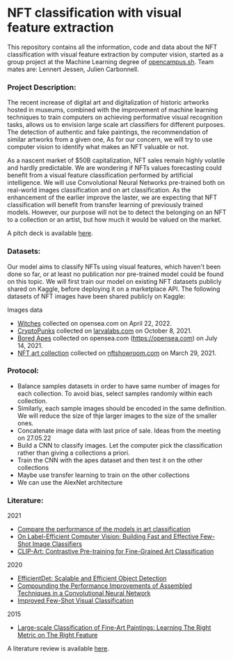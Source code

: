 # NFT classification with visual feature extraction
This repository contains all the information, code and data about the NFT classification with visual feature extraction by computer vision, started as a group project at the Machine Learning degree of [opencampus.sh](https://opencampus.sh). Team mates are: Lennert Jessen, Julien Carbonnell.

### Project Description:
The recent increase of digital art and digitalization of historic artworks hosted in museums, combined with the improvement of machine learning techniques to train computers on achieving performative visual recognition tasks, allows us to envision large scale art classifiers for different purposes. The detection of authentic and fake paintings, the recommendation of similar artworks from a given one, As for our concern, we will try to use computer vision to identify what makes an NFT valuable or not. 

As a nascent market of $50B capitalization, NFT sales remain highly volatile and hardly predictable. We are wondering if NFTs values forecasting could benefit from a visual feature classification performed by artificial intelligence. We will use Convolutional Neural Networks pre-trained both on real-world images classification and on art classification. As the enhancement of the earlier improve the laster, we are expecting that NFT classification will benefit from transfer learning of previously trained models. However, our purpose will not be to detect the belonging on an NFT to a collection or an artist, but how much it would be valued on the market. 

A pitch deck is available [here](https://docs.google.com/presentation/d/1K-IZk7SBP9A4UM-96AAbhkHJ-ttUYWxnUfznlGXn_rY/edit?usp=sharing). 

### Datasets:
Our model aims to classify NFTs using visual features, which haven't been done so far, or at least no publication nor pre-trained model could be found on this topic. We will first train our model on existing NFT datasets publicly shared on Kaggle, before deploying it on a marketplace API. The following datasets of NFT images have been shared publicly on Kaggle:

Images data
- [Witches](https://www.kaggle.com/datasets/harrywang/crypto-coven) collected on opensea.com on April 22, 2022.
- [CryptoPunks](https://www.kaggle.com/datasets/tunguz/cryptopunks) collected on [larvalabs.com](https://larvalabs.com/cryptopunks) on October 8, 2021.
- [Bored Apes](https://www.kaggle.com/datasets/stanleyjzheng/bored-apes-yacht-club) collected on opensea.com (https://opensea.com) on July 14, 2021.
- [NFT art collection](https://www.kaggle.com/datasets/vepnar/nft-art-dataset) collected on [nftshowroom.com](https://nftshowroom.com/) on March 29, 2021.

### Protocol:
- Balance samples datasets in order to have same number of images for each collection. To avoid bias, select samples randomly within each collection. 
- Similarly, each sample images should be encoded in the same definition. We will reduce the size of thje larger images to the size of the smaller ones.
- Concatenate image data with last price of sale. 
Ideas from the meeting on 27.05.22
- Build a CNN to classify images. Let the computer pick the classification rather than giving a collections a priori.
- Train the CNN with the apes dataset and then test it on the other collections
- Maybe use transfer learning to train on the other collections
- We can use the AlexNet architecture


### Literature:
2021
- [Compare the performance of the models in art classification](https://journals.plos.org/plosone/article?id=10.1371/journal.pone.0248414)
- [On Label-Efficient Computer Vision: Building Fast and Effective Few-Shot Image Classifiers](https://open.library.ubc.ca/soa/cIRcle/collections/ubctheses/24/items/1.0402554)
- [CLIP-Art: Contrastive Pre-training for Fine-Grained Art Classification](https://paperswithcode.com/paper/clip-art-contrastive-pre-training-for-fine-1)

2020
- [EfficientDet: Scalable and Efficient Object Detection](https://paperswithcode.com/paper/efficientdet-scalable-and-efficient-object)
- [Compounding the Performance Improvements of Assembled Techniques in a Convolutional Neural Network](https://paperswithcode.com/paper/compounding-the-performance-improvements-of)
- [Improved Few-Shot Visual Classification](https://paperswithcode.com/paper/improved-few-shot-visual-classification)

2015
- [Large-scale Classification of Fine-Art Paintings: Learning The Right Metric on The Right Feature](https://paperswithcode.com/paper/large-scale-classification-of-fine-art)

A literature review is available [here](https://docs.google.com/presentation/d/1C71zY-cyWRJ5eGu-7kWDVJnMXtFdfASyUyzi9TH5iU4/edit?usp=sharing).
